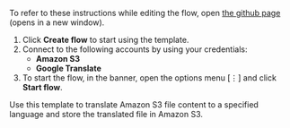 To refer to these instructions while editing the flow, open [the github page](https://github.com/ot4i/app-connect-templates/tree/master/resources/markdown/Translate%20Amazon%20S3%20file%20content%20to%20a%20specified%20language%20and%20store%20the%20translated%20file%20in%20Amazon%20S3_instructions.md) (opens in a new window).


1. Click **Create flow** to start using the template.
2. Connect to the following accounts by using your credentials:
   - **Amazon S3** 
   - **Google Translate**
3. To start the flow, in the banner, open the options menu [⋮] and click **Start flow**.


Use this template to translate Amazon S3 file content to a specified language and store the translated file in Amazon S3.
